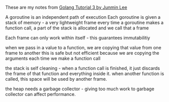 These are my notes from [Golang Tutorial 3 by Junmin Lee](https://www.youtube.com/watch?v=sTFJtxJXkaY)

A goroutine is an independent path of execution
Each goroutine is given a stack of memory - a very lightweight frame
every time a goroutine makes a function call, a part of the stack is allocated and we call that a frame

Each frame can only work within itself - this guarantees immutabilitiy

when we pass in a value to a function, we are copying that value from one frame to another
this is safe but not efficient because we are copying the arguments each time we make a function call

the stack is self cleaning - when a function call is finished, it just discards the frame of that function and everything inside it. when another function is called, this space will be used by another frame.

the heap needs a garbage collector - giving too much work to garbage collector can affect performance.
